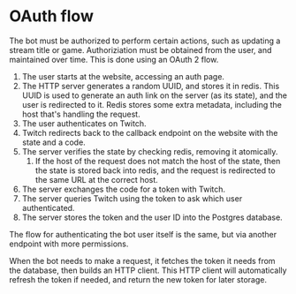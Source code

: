 # OAuth flow

The bot must be authorized to perform certain actions, such as updating a stream title or game.
Authoriziation must be obtained from the user, and maintained over time. This is done using an
OAuth 2 flow.

1. The user starts at the website, accessing an auth page.
1. The HTTP server generates a random UUID, and stores it in redis.
   This UUID is used to generate an auth link on the server (as its state),
   and the user is redirected to it. Redis stores some extra metadata, including
   the host that's handling the request.
1. The user authenticates on Twitch.
1. Twitch redirects back to the callback endpoint on the website with the state and a code.
1. The server verifies the state by checking redis, removing it atomically.
    1. If the host of the request does not match the host of the state, then the state is
       stored back into redis, and the request is redirected to the same URL at the correct
       host.
1. The server exchanges the code for a token with Twitch.
1. The server queries Twitch using the token to ask which user authenticated.
1. The server stores the token and the user ID into the Postgres database.

The flow for authenticating the bot user itself is the same, but via another endpoint with more
permissions.

When the bot needs to make a request, it fetches the token it needs from the database, then builds
an HTTP client. This HTTP client will automatically refresh the token if needed, and return the new
token for later storage.
